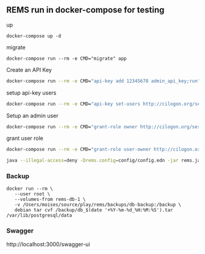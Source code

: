 ## REMS run in docker-compose for testing

up
```
docker-compose up -d
```

migrate
```
docker-compose run --rm -e CMD="migrate" app
```

Create an API Key
```bash
docker-compose run --rm -e CMD="api-key add 12345678 admin_api_key;run" app
```
setup api-key users
```bash
docker-compose run --rm -e CMD="api-key set-users http://cilogon.org/serverE/users/4497;run" app
```

Setup an admin user
```bash
docker-compose run --rm -e CMD="grant-role owner http://cilogon.org/serverE/users/4497;run" app
```

grant user role
```bash
docker-compose run --rm -e CMD="grant-role user-owner http://cilogon.org/serverE/users/4497;run" app
```

```bash
java --illegal-access=deny -Drems.config=config/config.edn -jar rems.jar grant-role owner http://cilogon.org/serverE/users/4497
```

### Backup


```
docker run --rm \
   --user root \
   --volumes-from rems-db-1 \
   -v /Users/moises/source/play/rems/backups/db-backup:/backup \
   debian tar cvf /backup/db_$(date '+%Y-%m-%d_%H:%M:%S').tar /var/lib/postgresql/data
```

### Swagger

http://localhost:3000/swagger-ui
